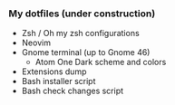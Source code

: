 ### My dotfiles (under construction)

* Zsh / Oh my zsh configurations
* Neovim
* Gnome terminal (up to Gnome 46)
  * Atom One Dark scheme and colors
* Extensions dump
* Bash installer script
* Bash check changes script
